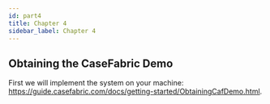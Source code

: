 ```yaml
---
id: part4
title: Chapter 4
sidebar_label: Chapter 4
---
```


## Obtaining the CaseFabric Demo

First we will implement the system on your machine: 
https://guide.casefabric.com/docs/getting-started/ObtainingCafDemo.html.
